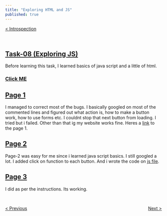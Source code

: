 ```yaml
---
title: "Exploring HTML and JS"
published: true
---
```

<p style="text-align:left; color:white">
<a href="/2021/11/19/Amfoss/index.html" >< Introspection</a>
</p>
<br/>

## [Task-08 (Exploring JS)](https://github.com/Akshaj000/amfoss-tasks/tree/master/task-08)
Before learning this task, I learned basics of java script and a little of html.
### [Click ME](/Htmltask/page-2/form.html)
## [Page 1](/Htmltask/page-2/form.html)
I managed to correct most of the bugs. I basically googled on most of the commented lines and figured out what action is, how to make a button work, how to use forms etc. I couldnt stop that next button from loading. I tried but i failed. Other than that ig my website works fine. Heres a [link](/page-2/form.html) to the page 1.

## [Page 2](/Htmltask/page-3/index.html)
Page-2 was easy for me since i learned java script basics. I still googled a lot. I added click on function to each button. And i wrote the code on [js file](https://github.com/Akshaj000/amfoss-tasks/blob/master/task-08/page-2/js/index.js).

## [Page 3](/Htmltask/page-4/chart.html)

I did as per the instructions. Its working.


<br/>
<p style="text-align:left;">
<a href="/2021/09/29/webscrapping/index.html" >< Previous</a>
<span style="float:right;"><a href="/2021/11/04/blockchain/index.html" >Next ></a>
</span>
</p>
